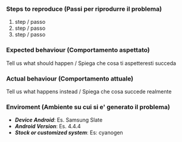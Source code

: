 ### Steps to reproduce (Passi per riprodurre il problema)
 
1. step / passo
2. step / passo
3. step / passo

### Expected behaviour (Comportamento aspettato)
Tell us what should happen / Spiega che cosa ti aspetteresti succeda

### Actual behaviour (Comportamento attuale)
Tell us what happens instead / Spiega che cosa succede realmente

### Enviroment (Ambiente su cui si e' generato il problema)

 * ***Device Android***: Es. Samsung Slate
 * ***Android Version***: Es. 4.4.4 
 * ***Stock or customized system***: Es: cyanogen 

